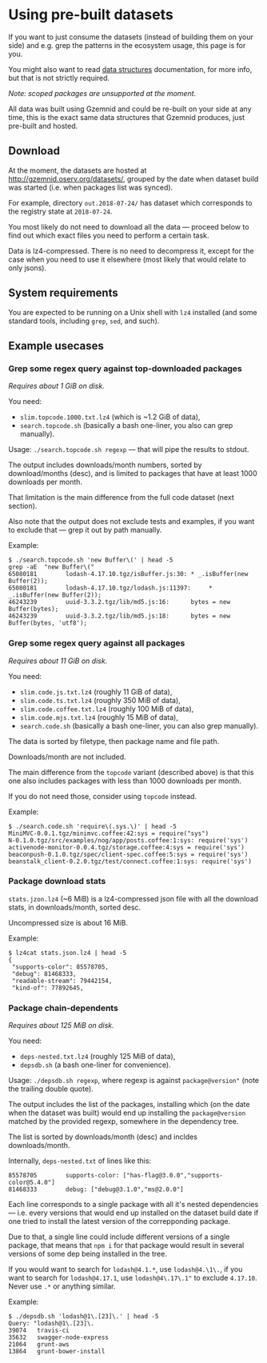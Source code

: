 # Using pre-built datasets

If you want to just consume the datasets (instead of building them on your side)
and e.g. grep the patterns in the ecosystem usage, this page is for you.

You might also want to read [data structures](Data_structures.md) documentation,
for more info, but that is not strictly required.

_Note: scoped packages are unsupported at the moment._

All data was built using Gzemnid and could be re-built on your side at any time,
this is the exact same data structures that Gzemnid produces, just pre-built and
hosted.

## Download

At the moment, the datasets are hosted at <http://gzemnid.oserv.org/datasets/>,
grouped by the date when dataset build was started (i.e. when packages list was
synced).

For example, directory `out.2018-07-24/` has dataset which corresponds to the
registry state at `2018-07-24`.

You most likely do not need to download all the data — proceed below to find
out which exact files you need to perform a certain task.

Data is lz4-compressed. There is no need to decompress it, except for the case
when you need to use it elsewhere (most likely that would relate to only jsons).

## System requirements

You are expected to be running on a Unix shell with `lz4` installed (and some
standard tools, including `grep`, `sed`, and such).

## Example usecases

### Grep some regex query against top-downloaded packages

_Requires about 1 GiB on disk._

You need:
  * `slim.topcode.1000.txt.lz4` (which is ~1.2 GiB of data),
  * `search.topcode.sh` (basically a bash one-liner, you also can grep manually).

Usage: `./search.topcode.sh regexp` — that will pipe the results to stdout.

The output includes downloads/month numbers, sorted by download/months (desc),
and is limited to packages that have at least 1000 downloads per month.

That limitation is the main difference from the full code dataset (next section).

Also note that the output does not exclude tests and examples, if you want to
exclude that — grep it out by path manually.

Example:
```console
$ ./search.topcode.sh 'new Buffer\(' | head -5
grep -aE  "new Buffer\("
65080181        lodash-4.17.10.tgz/isBuffer.js:30: * _.isBuffer(new Buffer(2));
65080181        lodash-4.17.10.tgz/lodash.js:11397:     * _.isBuffer(new Buffer(2));
46243239        uuid-3.3.2.tgz/lib/md5.js:16:      bytes = new Buffer(bytes);
46243239        uuid-3.3.2.tgz/lib/md5.js:18:      bytes = new Buffer(bytes, 'utf8');
```

### Grep some regex query against all packages

_Requires about 11 GiB on disk._

You need:
  * `slim.code.js.txt.lz4` (roughly 11 GiB of data),
  * `slim.code.ts.txt.lz4` (roughly 350 MiB of data),
  * `slim.code.coffee.txt.lz4` (roughly 100 MiB of data),
  * `slim.code.mjs.txt.lz4` (roughly 15 MiB of data),
  * `search.code.sh` (basically a bash one-liner, you can also grep manually).

The data is sorted by filetype, then package name and file path.

Downloads/month are not included.

The main difference from the `topcode` variant (described above) is that this
one also includes packages with less than 1000 downloads per month.

If you do not need those, consider using `topcode` instead.

Example:
```console
$ ./search.code.sh 'require\(.sys.\)' | head -5
MiniMVC-0.0.1.tgz/minimvc.coffee:42:sys = require("sys")
N-0.1.0.tgz/src/examples/nog/app/posts.coffee:1:sys: require('sys')
activenode-monitor-0.0.4.tgz/storage.coffee:4:sys = require('sys')
beaconpush-0.1.0.tgz/spec/client-spec.coffee:5:sys = require('sys')
beanstalk_client-0.2.0.tgz/test/connect.coffee:1:sys: require('sys')
```

### Package download stats

`stats.jzon.lz4` (~6 MiB) is a lz4-compressed json file with all the download stats,
in downloads/month, sorted desc.

Uncompressed size is about 16 MiB.

Example:
```console
$ lz4cat stats.json.lz4 | head -5
{
 "supports-color": 85578705,
 "debug": 81468333,
 "readable-stream": 79442154,
 "kind-of": 77892645,
```

### Package chain-dependents

_Requires about 125 MiB on disk._

You need:
 * `deps-nested.txt.lz4` (roughly 125 MiB of data),
 * `depsdb.sh` (a bash one-liner for convenience).

Usage: `./depsdb.sh regexp`, where regexp is against `package@version"`
(note the trailing double quote).

The output includes the list of the packages, installing which (on the date
when the dataset was built) would end up installing the `package@version`
matched by the provided regexp, somewhere in the dependency tree.

The list is sorted by downloads/month (desc) and incldes downloads/month.

Internally, `deps-nested.txt` of lines like this:
```
85578705        supports-color: ["has-flag@3.0.0","supports-color@5.4.0"]
81468333        debug: ["debug@3.1.0","ms@2.0.0"]
```

Each line corresponds to a single package with all it's nested dependencies —
i.e. every versions that would end up installed on the dataset build date if
one tried to install the latest version of the correpponding package.

Due to that, a single line could include different versions of a single package,
that means that `npm i` for that package would result in several versions of
some dep being installed in the tree.

If you would want to search for `lodash@4.1.*`, use `lodash@4.\1\.`,
if you want to search for `lodash@4.17.1`, use `lodash@4\.17\.1"` to
exclude `4.17.10`. Never use `.*` or anything similar.

Example:
```console
$ ./depsdb.sh 'lodash@1\.[23]\.' | head -5
Query: "lodash@1\.[23]\.
39074   travis-ci
35632   swagger-node-express
21064   grunt-aws
13864   grunt-bower-install
```
